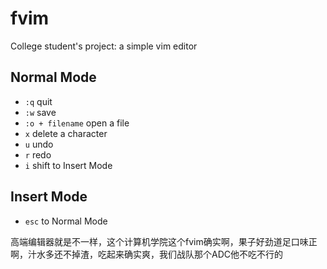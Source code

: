 # fvim
College student's project: a simple vim editor

## Normal Mode
- ``:q`` quit
- ``:w`` save
- ``:o + filename`` open a file
- ``x`` delete a character
- ``u`` undo
- ``r`` redo
- ``i`` shift to Insert Mode

## Insert Mode
- ``esc`` to Normal Mode

高端编辑器就是不一样，这个计算机学院这个fvim确实啊，果子好劲道足口味正啊，汁水多还不掉渣，吃起来确实爽，我们战队那个ADC他不吃不行的
